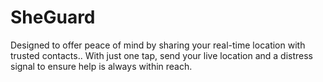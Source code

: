 # SheGuard 
Designed to offer peace of mind by sharing your real-time location with trusted contacts.. With just one tap, send your live location and a distress signal to ensure help is always within reach.  
